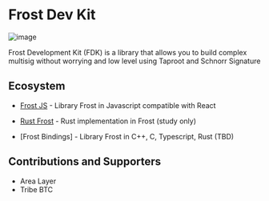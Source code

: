 # Frost Dev Kit 

![image](https://github.com/FrostDevKit/.github/assets/83122757/bc3668c9-30cc-4954-bd6a-9717ac5a8721)


Frost Development Kit (FDK) is a library that allows you to build complex multisig without worrying and low level using Taproot and Schnorr Signature

## Ecosystem 

- [Frost JS](https://github.com/FrostDevKit/Frost-js1) - Library Frost in Javascript compatible with React

- [Rust Frost](https://github.com/FrostDevKit/rust-frost) - Rust implementation in Frost (study only)

- [Frost Bindings] - Library Frost in C++, C, Typescript, Rust (TBD)
  
## Contributions and Supporters 

- Area Layer
- Tribe BTC


